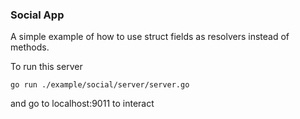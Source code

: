 ### Social App

A simple example of how to use struct fields as resolvers instead of methods.

To run this server

`go run ./example/social/server/server.go`

and go to localhost:9011 to interact
